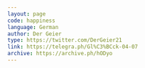 ```yaml
---
layout: page
code: happiness
language: German
author: Der Geier
type: https://twitter.com/DerGeier21
link: https://telegra.ph/Gl%C3%BCck-04-07
archive: https://archive.ph/hODyo
---
```

